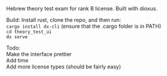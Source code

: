 Hebrew theory test exam for rank B license. Built with dioxus.

Build: Install rust, clone the repo, and then run: <br>
`cargo install dx-cli`  (ensure that the .cargo folder is in PATH) <br>
`cd theory_test_ui` <br>
`dx serve` <br>

Todo: <br>
Make the interface prettier <br>
Add time <br>
Add more license types (should be fairly easy)
